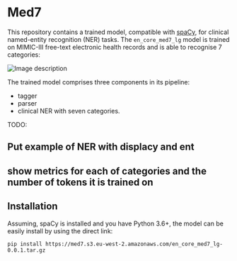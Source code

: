 # Med7

This repository contains a trained model, compatible with [spaCy](https://spacy.io), for clinical named-entity recognition (NER) tasks. The `en_core_med7_lg` model is trained on MIMIC-III free-text electronic health records and is able to recognise 7 categories:


![Image description](https://github.com/kormilitzin/med7/blob/master/images/Screenshot%202020-02-26%20at%2018.18.54.png)

The trained model comprises three components in its pipeline:
* tagger
* parser
* clinical NER with seven categories.


TODO:
## Put example of NER with displacy and ent

## show metrics for each of categories and the number of tokens it is trained on

## Installation

Assuming, spaCy is installed and you have Python 3.6+, the model can be easily install by using the direct link:

`pip install https://med7.s3.eu-west-2.amazonaws.com/en_core_med7_lg-0.0.1.tar.gz`



